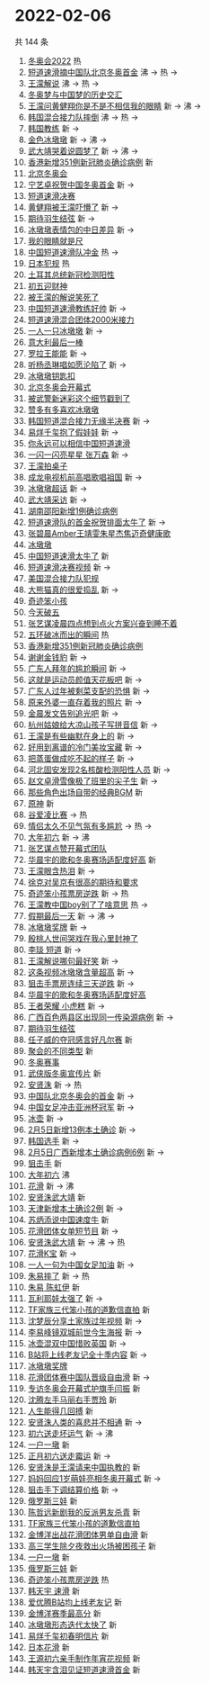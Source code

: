 # 2022-02-06

共 144 条

<!-- BEGIN -->
<!-- 最后更新时间 Sun Feb 06 2022 13:12:14 GMT+0800 (China Standard Time) -->

1. [冬奥会2022](https://s.weibo.com//weibo?q=%23%E5%86%AC%E5%A5%A5%E4%BC%9A2022%23&Refer=new_time)
   热
1. [短道速滑摘中国队北京冬奥首金](https://s.weibo.com//weibo?q=%23%E7%9F%AD%E9%81%93%E9%80%9F%E6%BB%91%E6%91%98%E4%B8%AD%E5%9B%BD%E9%98%9F%E5%8C%97%E4%BA%AC%E5%86%AC%E5%A5%A5%E9%A6%96%E9%87%91%23&Refer=top)
   沸 -> 热 ->
1. [王濛解说](https://s.weibo.com//weibo?q=%23%E7%8E%8B%E6%BF%9B%E8%A7%A3%E8%AF%B4%23&Refer=top)
   沸 -> 热 ->
1. [冬奥梦与中国梦的历史交汇](https://s.weibo.com//weibo?q=%23%E5%86%AC%E5%A5%A5%E6%A2%A6%E4%B8%8E%E4%B8%AD%E5%9B%BD%E6%A2%A6%E7%9A%84%E5%8E%86%E5%8F%B2%E4%BA%A4%E6%B1%87%23&Refer=top)
1. [王濛问黄健翔你是不是不相信我的眼睛](https://s.weibo.com//weibo?q=%23%E7%8E%8B%E6%BF%9B%E9%97%AE%E9%BB%84%E5%81%A5%E7%BF%94%E4%BD%A0%E6%98%AF%E4%B8%8D%E6%98%AF%E4%B8%8D%E7%9B%B8%E4%BF%A1%E6%88%91%E7%9A%84%E7%9C%BC%E7%9D%9B%23&Refer=top)
   新 -> 沸 ->
1. [韩国混合接力队摔倒](https://s.weibo.com//weibo?q=%23%E9%9F%A9%E5%9B%BD%E6%B7%B7%E5%90%88%E6%8E%A5%E5%8A%9B%E9%98%9F%E6%91%94%E5%80%92%23&Refer=top)
   沸 -> 热 ->
1. [韩国教练](https://s.weibo.com//weibo?q=%E9%9F%A9%E5%9B%BD%E6%95%99%E7%BB%83&Refer=top)
   新 ->
1. [金色冰墩墩](https://s.weibo.com//weibo?q=%23%E9%87%91%E8%89%B2%E5%86%B0%E5%A2%A9%E5%A2%A9%23&Refer=top)
   新 -> 沸 ->
1. [武大靖哭着说圆梦了](https://s.weibo.com//weibo?q=%23%E6%AD%A6%E5%A4%A7%E9%9D%96%E5%93%AD%E7%9D%80%E8%AF%B4%E5%9C%86%E6%A2%A6%E4%BA%86%23&Refer=top)
   新 -> 沸 ->
1. [香港新增351例新冠肺炎确诊病例](https://s.weibo.com//weibo?q=%E9%A6%99%E6%B8%AF%E6%96%B0%E5%A2%9E351%E4%BE%8B%E6%96%B0%E5%86%A0%E8%82%BA%E7%82%8E%E7%A1%AE%E8%AF%8A%E7%97%85%E4%BE%8B&Refer=top)
   新
1. [北京冬奥会](https://s.weibo.com//weibo?q=%E5%8C%97%E4%BA%AC%E5%86%AC%E5%A5%A5%E4%BC%9A&Refer=top)
1. [宁艺卓祝贺中国冬奥首金](https://s.weibo.com//weibo?q=%23%E5%AE%81%E8%89%BA%E5%8D%93%E7%A5%9D%E8%B4%BA%E4%B8%AD%E5%9B%BD%E5%86%AC%E5%A5%A5%E9%A6%96%E9%87%91%23&Refer=top)
   新 ->
1. [短道速滑决赛](https://s.weibo.com//weibo?q=%E7%9F%AD%E9%81%93%E9%80%9F%E6%BB%91%E5%86%B3%E8%B5%9B&Refer=top)
1. [黄健翔被王濛吓懵了](https://s.weibo.com//weibo?q=%23%E9%BB%84%E5%81%A5%E7%BF%94%E8%A2%AB%E7%8E%8B%E6%BF%9B%E5%90%93%E6%87%B5%E4%BA%86%23&Refer=top)
   新 ->
1. [期待羽生结弦](https://s.weibo.com//weibo?q=%23%E6%9C%9F%E5%BE%85%E7%BE%BD%E7%94%9F%E7%BB%93%E5%BC%A6%23&Refer=top)
   新 ->
1. [冰墩墩表情包的中日差异](https://s.weibo.com//weibo?q=%23%E5%86%B0%E5%A2%A9%E5%A2%A9%E8%A1%A8%E6%83%85%E5%8C%85%E7%9A%84%E4%B8%AD%E6%97%A5%E5%B7%AE%E5%BC%82%23&Refer=top)
   新 ->
1. [我的眼睛就是尺](https://s.weibo.com//weibo?q=%23%E6%88%91%E7%9A%84%E7%9C%BC%E7%9D%9B%E5%B0%B1%E6%98%AF%E5%B0%BA%23&Refer=top)
1. [中国短道速滑队冲金](https://s.weibo.com//weibo?q=%23%E4%B8%AD%E5%9B%BD%E7%9F%AD%E9%81%93%E9%80%9F%E6%BB%91%E9%98%9F%E5%86%B2%E9%87%91%23&Refer=top)
   热 ->
1. [日本犯规](https://s.weibo.com//weibo?q=%E6%97%A5%E6%9C%AC%E7%8A%AF%E8%A7%84&Refer=top)
   热
1. [土耳其总统新冠检测阳性](https://s.weibo.com//weibo?q=%23%E5%9C%9F%E8%80%B3%E5%85%B6%E6%80%BB%E7%BB%9F%E6%96%B0%E5%86%A0%E6%A3%80%E6%B5%8B%E9%98%B3%E6%80%A7%23&Refer=top)
1. [初五迎财神](https://s.weibo.com//weibo?q=%23%E5%88%9D%E4%BA%94%E8%BF%8E%E8%B4%A2%E7%A5%9E%23&Refer=top)
1. [被王濛的解说笑死了](https://s.weibo.com//weibo?q=%23%E8%A2%AB%E7%8E%8B%E6%BF%9B%E7%9A%84%E8%A7%A3%E8%AF%B4%E7%AC%91%E6%AD%BB%E4%BA%86%23&Refer=top)
1. [中国短道速滑教练好帅](https://s.weibo.com//weibo?q=%E4%B8%AD%E5%9B%BD%E7%9F%AD%E9%81%93%E9%80%9F%E6%BB%91%E6%95%99%E7%BB%83%E5%A5%BD%E5%B8%85&Refer=top)
   新 ->
1. [短道速滑混合团体2000米接力](https://s.weibo.com//weibo?q=%23%E7%9F%AD%E9%81%93%E9%80%9F%E6%BB%91%E6%B7%B7%E5%90%88%E5%9B%A2%E4%BD%932000%E7%B1%B3%E6%8E%A5%E5%8A%9B%23&Refer=top)
1. [一人一只冰墩墩](https://s.weibo.com//weibo?q=%23%E4%B8%80%E4%BA%BA%E4%B8%80%E5%8F%AA%E5%86%B0%E5%A2%A9%E5%A2%A9%23&Refer=top)
   新 ->
1. [意大利最后一棒](https://s.weibo.com//weibo?q=%E6%84%8F%E5%A4%A7%E5%88%A9%E6%9C%80%E5%90%8E%E4%B8%80%E6%A3%92&Refer=top)
1. [罗拉王能能](https://s.weibo.com//weibo?q=%E7%BD%97%E6%8B%89%E7%8E%8B%E8%83%BD%E8%83%BD&Refer=top)
   新 ->
1. [听杨丞琳唱如愿沦陷了](https://s.weibo.com//weibo?q=%23%E5%90%AC%E6%9D%A8%E4%B8%9E%E7%90%B3%E5%94%B1%E5%A6%82%E6%84%BF%E6%B2%A6%E9%99%B7%E4%BA%86%23&Refer=top)
   新 ->
1. [冰墩墩钥匙扣](https://s.weibo.com//weibo?q=%E5%86%B0%E5%A2%A9%E5%A2%A9%E9%92%A5%E5%8C%99%E6%89%A3&Refer=top)
1. [北京冬奥会开幕式](https://s.weibo.com//weibo?q=%23%E5%8C%97%E4%BA%AC%E5%86%AC%E5%A5%A5%E4%BC%9A%E5%BC%80%E5%B9%95%E5%BC%8F%23&Refer=top)
1. [被武警新迷彩这个细节戳到了](https://s.weibo.com//weibo?q=%23%E8%A2%AB%E6%AD%A6%E8%AD%A6%E6%96%B0%E8%BF%B7%E5%BD%A9%E8%BF%99%E4%B8%AA%E7%BB%86%E8%8A%82%E6%88%B3%E5%88%B0%E4%BA%86%23&Refer=top)
1. [赞多有多喜欢冰墩墩](https://s.weibo.com//weibo?q=%23%E8%B5%9E%E5%A4%9A%E6%9C%89%E5%A4%9A%E5%96%9C%E6%AC%A2%E5%86%B0%E5%A2%A9%E5%A2%A9%23&Refer=top)
1. [韩国短道混合接力无缘半决赛](https://s.weibo.com//weibo?q=%23%E9%9F%A9%E5%9B%BD%E7%9F%AD%E9%81%93%E6%B7%B7%E5%90%88%E6%8E%A5%E5%8A%9B%E6%97%A0%E7%BC%98%E5%8D%8A%E5%86%B3%E8%B5%9B%23&Refer=top)
   新 ->
1. [易烊千玺抱了假娃娃](https://s.weibo.com//weibo?q=%23%E6%98%93%E7%83%8A%E5%8D%83%E7%8E%BA%E6%8A%B1%E4%BA%86%E5%81%87%E5%A8%83%E5%A8%83%23&Refer=top)
   新 ->
1. [你永远可以相信中国短道速滑](https://s.weibo.com//weibo?q=%23%E4%BD%A0%E6%B0%B8%E8%BF%9C%E5%8F%AF%E4%BB%A5%E7%9B%B8%E4%BF%A1%E4%B8%AD%E5%9B%BD%E7%9F%AD%E9%81%93%E9%80%9F%E6%BB%91%23&Refer=top)
1. [一闪一闪亮星星 张万森](https://s.weibo.com//weibo?q=%E4%B8%80%E9%97%AA%E4%B8%80%E9%97%AA%E4%BA%AE%E6%98%9F%E6%98%9F%20%E5%BC%A0%E4%B8%87%E6%A3%AE&Refer=top)
   新 ->
1. [王濛拍桌子](https://s.weibo.com//weibo?q=%23%E7%8E%8B%E6%BF%9B%E6%8B%8D%E6%A1%8C%E5%AD%90%23&Refer=top)
1. [成龙电视机前高唱歌唱祖国](https://s.weibo.com//weibo?q=%23%E6%88%90%E9%BE%99%E7%94%B5%E8%A7%86%E6%9C%BA%E5%89%8D%E9%AB%98%E5%94%B1%E6%AD%8C%E5%94%B1%E7%A5%96%E5%9B%BD%23&Refer=top)
   新 ->
1. [冰墩墩超话](https://s.weibo.com//weibo?q=%E5%86%B0%E5%A2%A9%E5%A2%A9%E8%B6%85%E8%AF%9D&Refer=top)
   新 ->
1. [武大靖采访](https://s.weibo.com//weibo?q=%E6%AD%A6%E5%A4%A7%E9%9D%96%E9%87%87%E8%AE%BF&Refer=top)
   新 ->
1. [湖南邵阳新增1例确诊病例](https://s.weibo.com//weibo?q=%23%E6%B9%96%E5%8D%97%E9%82%B5%E9%98%B3%E6%96%B0%E5%A2%9E1%E4%BE%8B%E7%A1%AE%E8%AF%8A%E7%97%85%E4%BE%8B%23&Refer=top)
1. [短道速滑队的首金祝贺排面太牛了](https://s.weibo.com//weibo?q=%23%E7%9F%AD%E9%81%93%E9%80%9F%E6%BB%91%E9%98%9F%E7%9A%84%E9%A6%96%E9%87%91%E7%A5%9D%E8%B4%BA%E6%8E%92%E9%9D%A2%E5%A4%AA%E7%89%9B%E4%BA%86%23&Refer=top)
   新 ->
1. [张碧晨Amber王靖雯朱星杰焦迈奇健康歌](https://s.weibo.com//weibo?q=%23%E5%BC%A0%E7%A2%A7%E6%99%A8Amber%E7%8E%8B%E9%9D%96%E9%9B%AF%E6%9C%B1%E6%98%9F%E6%9D%B0%E7%84%A6%E8%BF%88%E5%A5%87%E5%81%A5%E5%BA%B7%E6%AD%8C%23&Refer=top)
1. [冰墩墩](https://s.weibo.com//weibo?q=%23%E5%86%B0%E5%A2%A9%E5%A2%A9%23&Refer=top)
1. [中国短道速滑太牛了](https://s.weibo.com//weibo?q=%23%E4%B8%AD%E5%9B%BD%E7%9F%AD%E9%81%93%E9%80%9F%E6%BB%91%E5%A4%AA%E7%89%9B%E4%BA%86%23&Refer=top)
   新
1. [短道速滑决赛视频](https://s.weibo.com//weibo?q=%E7%9F%AD%E9%81%93%E9%80%9F%E6%BB%91%E5%86%B3%E8%B5%9B%E8%A7%86%E9%A2%91&Refer=top)
   新 ->
1. [美国混合接力队犯规](https://s.weibo.com//weibo?q=%23%E7%BE%8E%E5%9B%BD%E6%B7%B7%E5%90%88%E6%8E%A5%E5%8A%9B%E9%98%9F%E7%8A%AF%E8%A7%84%23&Refer=top)
1. [大熊猫真的很爱捣乱](https://s.weibo.com//weibo?q=%23%E5%A4%A7%E7%86%8A%E7%8C%AB%E7%9C%9F%E7%9A%84%E5%BE%88%E7%88%B1%E6%8D%A3%E4%B9%B1%23&Refer=top)
   新 ->
1. [奇迹笨小孩](https://s.weibo.com//weibo?q=%E5%A5%87%E8%BF%B9%E7%AC%A8%E5%B0%8F%E5%AD%A9&Refer=top)
1. [今天破五](https://s.weibo.com//weibo?q=%23%E4%BB%8A%E5%A4%A9%E7%A0%B4%E4%BA%94%23&Refer=top)
1. [张艺谋凌晨四点想到点火方案兴奋到睡不着](https://s.weibo.com//weibo?q=%23%E5%BC%A0%E8%89%BA%E8%B0%8B%E5%87%8C%E6%99%A8%E5%9B%9B%E7%82%B9%E6%83%B3%E5%88%B0%E7%82%B9%E7%81%AB%E6%96%B9%E6%A1%88%E5%85%B4%E5%A5%8B%E5%88%B0%E7%9D%A1%E4%B8%8D%E7%9D%80%23&Refer=top)
1. [五环破冰而出的瞬间](https://s.weibo.com//weibo?q=%23%E4%BA%94%E7%8E%AF%E7%A0%B4%E5%86%B0%E8%80%8C%E5%87%BA%E7%9A%84%E7%9E%AC%E9%97%B4%23&Refer=new_time)
   热
1. [香港新增351例新冠肺炎确诊病例](https://s.weibo.com//weibo?q=%23%E9%A6%99%E6%B8%AF%E6%96%B0%E5%A2%9E351%E4%BE%8B%E6%96%B0%E5%86%A0%E8%82%BA%E7%82%8E%E7%A1%AE%E8%AF%8A%E7%97%85%E4%BE%8B%23&Refer=top)
1. [谢谢金钱豹](https://s.weibo.com//weibo?q=%23%E8%B0%A2%E8%B0%A2%E9%87%91%E9%92%B1%E8%B1%B9%23&Refer=top)
   新 ->
1. [广东人拜年的尴尬瞬间](https://s.weibo.com//weibo?q=%E5%B9%BF%E4%B8%9C%E4%BA%BA%E6%8B%9C%E5%B9%B4%E7%9A%84%E5%B0%B4%E5%B0%AC%E7%9E%AC%E9%97%B4&Refer=top)
   新 ->
1. [这就是运动员颜值天花板吧](https://s.weibo.com//weibo?q=%23%E8%BF%99%E5%B0%B1%E6%98%AF%E8%BF%90%E5%8A%A8%E5%91%98%E9%A2%9C%E5%80%BC%E5%A4%A9%E8%8A%B1%E6%9D%BF%E5%90%A7%23&Refer=top)
   新 ->
1. [广东人过年被剩菜支配的恐惧](https://s.weibo.com//weibo?q=%E5%B9%BF%E4%B8%9C%E4%BA%BA%E8%BF%87%E5%B9%B4%E8%A2%AB%E5%89%A9%E8%8F%9C%E6%94%AF%E9%85%8D%E7%9A%84%E6%81%90%E6%83%A7&Refer=top)
   新 ->
1. [原来外婆一直存着我的照片](https://s.weibo.com//weibo?q=%23%E5%8E%9F%E6%9D%A5%E5%A4%96%E5%A9%86%E4%B8%80%E7%9B%B4%E5%AD%98%E7%9D%80%E6%88%91%E7%9A%84%E7%85%A7%E7%89%87%23&Refer=top)
   新 ->
1. [金晨发文告别追光吧](https://s.weibo.com//weibo?q=%23%E9%87%91%E6%99%A8%E5%8F%91%E6%96%87%E5%91%8A%E5%88%AB%E8%BF%BD%E5%85%89%E5%90%A7%23&Refer=top)
   新 ->
1. [杭州姑娘给大凉山孩子写拼音信](https://s.weibo.com//weibo?q=%23%E6%9D%AD%E5%B7%9E%E5%A7%91%E5%A8%98%E7%BB%99%E5%A4%A7%E5%87%89%E5%B1%B1%E5%AD%A9%E5%AD%90%E5%86%99%E6%8B%BC%E9%9F%B3%E4%BF%A1%23&Refer=top)
   新 ->
1. [王濛是有些幽默在身上的](https://s.weibo.com//weibo?q=%23%E7%8E%8B%E6%BF%9B%E6%98%AF%E6%9C%89%E4%BA%9B%E5%B9%BD%E9%BB%98%E5%9C%A8%E8%BA%AB%E4%B8%8A%E7%9A%84%23&Refer=top)
   新 ->
1. [好用到离谱的冷门美妆宝藏](https://s.weibo.com//weibo?q=%E5%A5%BD%E7%94%A8%E5%88%B0%E7%A6%BB%E8%B0%B1%E7%9A%84%E5%86%B7%E9%97%A8%E7%BE%8E%E5%A6%86%E5%AE%9D%E8%97%8F&Refer=top)
   新 ->
1. [把蒸蛋做成吃不起的样子](https://s.weibo.com//weibo?q=%23%E6%8A%8A%E8%92%B8%E8%9B%8B%E5%81%9A%E6%88%90%E5%90%83%E4%B8%8D%E8%B5%B7%E7%9A%84%E6%A0%B7%E5%AD%90%23&Refer=top)
   新 ->
1. [河北固安发现2名核酸检测阳性人员](https://s.weibo.com//weibo?q=%23%E6%B2%B3%E5%8C%97%E5%9B%BA%E5%AE%89%E5%8F%91%E7%8E%B02%E5%90%8D%E6%A0%B8%E9%85%B8%E6%A3%80%E6%B5%8B%E9%98%B3%E6%80%A7%E4%BA%BA%E5%91%98%23&Refer=top)
   新 ->
1. [赵文卓滑雪像极了班里的尖子生](https://s.weibo.com//weibo?q=%23%E8%B5%B5%E6%96%87%E5%8D%93%E6%BB%91%E9%9B%AA%E5%83%8F%E6%9E%81%E4%BA%86%E7%8F%AD%E9%87%8C%E7%9A%84%E5%B0%96%E5%AD%90%E7%94%9F%23&Refer=top)
   新 ->
1. [那些角色出场自带的经典BGM](https://s.weibo.com//weibo?q=%23%E9%82%A3%E4%BA%9B%E8%A7%92%E8%89%B2%E5%87%BA%E5%9C%BA%E8%87%AA%E5%B8%A6%E7%9A%84%E7%BB%8F%E5%85%B8BGM%23&Refer=top)
   新
1. [原神](https://s.weibo.com//weibo?q=%E5%8E%9F%E7%A5%9E&Refer=top) 新
1. [谷爱凌比赛](https://s.weibo.com//weibo?q=%E8%B0%B7%E7%88%B1%E5%87%8C%E6%AF%94%E8%B5%9B&Refer=top)
   -> 热
1. [情侣太久不见气氛有多尴尬](https://s.weibo.com//weibo?q=%23%E6%83%85%E4%BE%A3%E5%A4%AA%E4%B9%85%E4%B8%8D%E8%A7%81%E6%B0%94%E6%B0%9B%E6%9C%89%E5%A4%9A%E5%B0%B4%E5%B0%AC%23&Refer=top)
   -> 热 ->
1. [大年初六](https://s.weibo.com//weibo?q=%E5%A4%A7%E5%B9%B4%E5%88%9D%E5%85%AD&Refer=top)
   新 -> 沸
1. [张艺谋点赞开幕式团队](https://s.weibo.com//weibo?q=%E5%BC%A0%E8%89%BA%E8%B0%8B%E7%82%B9%E8%B5%9E%E5%BC%80%E5%B9%95%E5%BC%8F%E5%9B%A2%E9%98%9F&Refer=top)
1. [华晨宇的歌和冬奥赛场适配度好高](https://s.weibo.com//weibo?q=%E5%8D%8E%E6%99%A8%E5%AE%87%E7%9A%84%E6%AD%8C%E5%92%8C%E5%86%AC%E5%A5%A5%E8%B5%9B%E5%9C%BA%E9%80%82%E9%85%8D%E5%BA%A6%E5%A5%BD%E9%AB%98&Refer=top)
   新
1. [王濛眼含热泪](https://s.weibo.com//weibo?q=%23%E7%8E%8B%E6%BF%9B%E7%9C%BC%E5%90%AB%E7%83%AD%E6%B3%AA%23&Refer=top)
   新 ->
1. [徐克对吴京有很高的期待和要求](https://s.weibo.com//weibo?q=%23%E5%BE%90%E5%85%8B%E5%AF%B9%E5%90%B4%E4%BA%AC%E6%9C%89%E5%BE%88%E9%AB%98%E7%9A%84%E6%9C%9F%E5%BE%85%E5%92%8C%E8%A6%81%E6%B1%82%23&Refer=top)
1. [奇迹笨小孩票房逆跌](https://s.weibo.com//weibo?q=%E5%A5%87%E8%BF%B9%E7%AC%A8%E5%B0%8F%E5%AD%A9%E7%A5%A8%E6%88%BF%E9%80%86%E8%B7%8C&Refer=top)
   新 -> 热
1. [王濛教中国boy别了了啥意思](https://s.weibo.com//weibo?q=%23%E7%8E%8B%E6%BF%9B%E6%95%99%E4%B8%AD%E5%9B%BDboy%E5%88%AB%E4%BA%86%E4%BA%86%E5%95%A5%E6%84%8F%E6%80%9D%23&Refer=top)
   热 ->
1. [假期最后一天](https://s.weibo.com//weibo?q=%E5%81%87%E6%9C%9F%E6%9C%80%E5%90%8E%E4%B8%80%E5%A4%A9&Refer=top)
   新 -> 沸 ->
1. [冰墩墩奖牌](https://s.weibo.com//weibo?q=%E5%86%B0%E5%A2%A9%E5%A2%A9%E5%A5%96%E7%89%8C&Refer=top)
   新 ->
1. [殷桃人世间哭戏在我心里封神了](https://s.weibo.com//weibo?q=%23%E6%AE%B7%E6%A1%83%E4%BA%BA%E4%B8%96%E9%97%B4%E5%93%AD%E6%88%8F%E5%9C%A8%E6%88%91%E5%BF%83%E9%87%8C%E5%B0%81%E7%A5%9E%E4%BA%86%23&Refer=top)
1. [李琰 短道](https://s.weibo.com//weibo?q=%E6%9D%8E%E7%90%B0%20%E7%9F%AD%E9%81%93&Refer=top)
   新 ->
1. [王濛解说哪句最好笑](https://s.weibo.com//weibo?q=%23%E7%8E%8B%E6%BF%9B%E8%A7%A3%E8%AF%B4%E5%93%AA%E5%8F%A5%E6%9C%80%E5%A5%BD%E7%AC%91%23&Refer=top)
   新 ->
1. [这条视频冰墩墩含量超高](https://s.weibo.com//weibo?q=%23%E8%BF%99%E6%9D%A1%E8%A7%86%E9%A2%91%E5%86%B0%E5%A2%A9%E5%A2%A9%E5%90%AB%E9%87%8F%E8%B6%85%E9%AB%98%23&Refer=top)
   新 ->
1. [狙击手票房连续三天逆跌](https://s.weibo.com//weibo?q=%23%E7%8B%99%E5%87%BB%E6%89%8B%E7%A5%A8%E6%88%BF%E8%BF%9E%E7%BB%AD%E4%B8%89%E5%A4%A9%E9%80%86%E8%B7%8C%23&Refer=top)
   新 ->
1. [华晨宇的歌和冬奥赛场适配度好高](https://s.weibo.com//weibo?q=%23%E5%8D%8E%E6%99%A8%E5%AE%87%E7%9A%84%E6%AD%8C%E5%92%8C%E5%86%AC%E5%A5%A5%E8%B5%9B%E5%9C%BA%E9%80%82%E9%85%8D%E5%BA%A6%E5%A5%BD%E9%AB%98%23&Refer=top)
1. [王者荣耀 小虎糕](https://s.weibo.com//weibo?q=%E7%8E%8B%E8%80%85%E8%8D%A3%E8%80%80%20%E5%B0%8F%E8%99%8E%E7%B3%95&Refer=top)
   新 ->
1. [广西百色两县区出现同一传染源病例](https://s.weibo.com//weibo?q=%23%E5%B9%BF%E8%A5%BF%E7%99%BE%E8%89%B2%E4%B8%A4%E5%8E%BF%E5%8C%BA%E5%87%BA%E7%8E%B0%E5%90%8C%E4%B8%80%E4%BC%A0%E6%9F%93%E6%BA%90%E7%97%85%E4%BE%8B%23&Refer=top)
   新 ->
1. [期待羽生结弦](https://s.weibo.com//weibo?q=%E6%9C%9F%E5%BE%85%E7%BE%BD%E7%94%9F%E7%BB%93%E5%BC%A6&Refer=top)
1. [任子威的夺冠感言好凡尔赛](https://s.weibo.com//weibo?q=%23%E4%BB%BB%E5%AD%90%E5%A8%81%E7%9A%84%E5%A4%BA%E5%86%A0%E6%84%9F%E8%A8%80%E5%A5%BD%E5%87%A1%E5%B0%94%E8%B5%9B%23&Refer=top)
   新
1. [聚会的不同类型](https://s.weibo.com//weibo?q=%E8%81%9A%E4%BC%9A%E7%9A%84%E4%B8%8D%E5%90%8C%E7%B1%BB%E5%9E%8B&Refer=top)
   新
1. [冬奥赛事](https://s.weibo.com//weibo?q=%E5%86%AC%E5%A5%A5%E8%B5%9B%E4%BA%8B&Refer=top)
1. [武侠版冬奥宣传片](https://s.weibo.com//weibo?q=%23%E6%AD%A6%E4%BE%A0%E7%89%88%E5%86%AC%E5%A5%A5%E5%AE%A3%E4%BC%A0%E7%89%87%23&Refer=top)
   新
1. [安贤洙](https://s.weibo.com//weibo?q=%E5%AE%89%E8%B4%A4%E6%B4%99&Refer=top) 新
   -> 热
1. [中国队北京冬奥会的首金](https://s.weibo.com//weibo?q=%E4%B8%AD%E5%9B%BD%E9%98%9F%E5%8C%97%E4%BA%AC%E5%86%AC%E5%A5%A5%E4%BC%9A%E7%9A%84%E9%A6%96%E9%87%91&Refer=top)
   新 ->
1. [中国女足冲击亚洲杯冠军](https://s.weibo.com//weibo?q=%23%E4%B8%AD%E5%9B%BD%E5%A5%B3%E8%B6%B3%E5%86%B2%E5%87%BB%E4%BA%9A%E6%B4%B2%E6%9D%AF%E5%86%A0%E5%86%9B%23&Refer=top)
   新 ->
1. [冰壶](https://s.weibo.com//weibo?q=%E5%86%B0%E5%A3%B6&Refer=top) 新 ->
1. [2月5日新增13例本土确诊](https://s.weibo.com//weibo?q=%232%E6%9C%885%E6%97%A5%E6%96%B0%E5%A2%9E13%E4%BE%8B%E6%9C%AC%E5%9C%9F%E7%A1%AE%E8%AF%8A%23&Refer=top)
   新 ->
1. [韩国选手](https://s.weibo.com//weibo?q=%E9%9F%A9%E5%9B%BD%E9%80%89%E6%89%8B&Refer=top)
   新 ->
1. [2月5日广西新增本土确诊病例6例](https://s.weibo.com//weibo?q=%232%E6%9C%885%E6%97%A5%E5%B9%BF%E8%A5%BF%E6%96%B0%E5%A2%9E%E6%9C%AC%E5%9C%9F%E7%A1%AE%E8%AF%8A%E7%97%85%E4%BE%8B6%E4%BE%8B%23&Refer=top)
   新 ->
1. [狙击手](https://s.weibo.com//weibo?q=%E7%8B%99%E5%87%BB%E6%89%8B&Refer=top) 新
1. [大年初六](https://s.weibo.com//weibo?q=%23%E5%A4%A7%E5%B9%B4%E5%88%9D%E5%85%AD%23&Refer=top)
   沸
1. [花滑](https://s.weibo.com//weibo?q=%E8%8A%B1%E6%BB%91&Refer=top) 新 -> 沸
1. [安贤洙武大靖](https://s.weibo.com//weibo?q=%E5%AE%89%E8%B4%A4%E6%B4%99%E6%AD%A6%E5%A4%A7%E9%9D%96&Refer=top)
   新
1. [天津新增本土确诊2例](https://s.weibo.com//weibo?q=%23%E5%A4%A9%E6%B4%A5%E6%96%B0%E5%A2%9E%E6%9C%AC%E5%9C%9F%E7%A1%AE%E8%AF%8A2%E4%BE%8B%23&Refer=top)
   新 ->
1. [苏炳添说中国速度牛](https://s.weibo.com//weibo?q=%23%E8%8B%8F%E7%82%B3%E6%B7%BB%E8%AF%B4%E4%B8%AD%E5%9B%BD%E9%80%9F%E5%BA%A6%E7%89%9B%23&Refer=top)
   新
1. [花滑团体女单短节目](https://s.weibo.com//weibo?q=%23%E8%8A%B1%E6%BB%91%E5%9B%A2%E4%BD%93%E5%A5%B3%E5%8D%95%E7%9F%AD%E8%8A%82%E7%9B%AE%23&Refer=top)
   新 ->
1. [安贤洙武大靖](https://s.weibo.com//weibo?q=%23%E5%AE%89%E8%B4%A4%E6%B4%99%E6%AD%A6%E5%A4%A7%E9%9D%96%23&Refer=top)
   新 -> 沸 -> 热
1. [花滑K宝](https://s.weibo.com//weibo?q=%E8%8A%B1%E6%BB%91K%E5%AE%9D&Refer=top) 新
   ->
1. [一人一句为中国女足加油](https://s.weibo.com//weibo?q=%23%E4%B8%80%E4%BA%BA%E4%B8%80%E5%8F%A5%E4%B8%BA%E4%B8%AD%E5%9B%BD%E5%A5%B3%E8%B6%B3%E5%8A%A0%E6%B2%B9%23&Refer=top)
   新 ->
1. [朱易摔了](https://s.weibo.com//weibo?q=%E6%9C%B1%E6%98%93%E6%91%94%E4%BA%86&Refer=top)
   新 -> 热
1. [朱易 陈虹伊](https://s.weibo.com//weibo?q=%E6%9C%B1%E6%98%93%20%E9%99%88%E8%99%B9%E4%BC%8A&Refer=top)
   新
1. [瓦利耶娃太强了](https://s.weibo.com//weibo?q=%23%E7%93%A6%E5%88%A9%E8%80%B6%E5%A8%83%E5%A4%AA%E5%BC%BA%E4%BA%86%23&Refer=top)
   新 ->
1. [TF家族三代笨小孩的道歉信直拍](https://s.weibo.com//weibo?q=TF%E5%AE%B6%E6%97%8F%E4%B8%89%E4%BB%A3%E7%AC%A8%E5%B0%8F%E5%AD%A9%E7%9A%84%E9%81%93%E6%AD%89%E4%BF%A1%E7%9B%B4%E6%8B%8D&Refer=top)
   新
1. [沈梦辰分享土家族过年视频](https://s.weibo.com//weibo?q=%23%E6%B2%88%E6%A2%A6%E8%BE%B0%E5%88%86%E4%BA%AB%E5%9C%9F%E5%AE%B6%E6%97%8F%E8%BF%87%E5%B9%B4%E8%A7%86%E9%A2%91%23&Refer=top)
   新 ->
1. [李易峰镜双城前世今生海报](https://s.weibo.com//weibo?q=%23%E6%9D%8E%E6%98%93%E5%B3%B0%E9%95%9C%E5%8F%8C%E5%9F%8E%E5%89%8D%E4%B8%96%E4%BB%8A%E7%94%9F%E6%B5%B7%E6%8A%A5%23&Refer=top)
   新 ->
1. [冰壶混双中国惜败英国](https://s.weibo.com//weibo?q=%23%E5%86%B0%E5%A3%B6%E6%B7%B7%E5%8F%8C%E4%B8%AD%E5%9B%BD%E6%83%9C%E8%B4%A5%E8%8B%B1%E5%9B%BD%23&Refer=top)
   新 ->
1. [B站将上线老友记全十季内容](https://s.weibo.com//weibo?q=%23B%E7%AB%99%E5%B0%86%E4%B8%8A%E7%BA%BF%E8%80%81%E5%8F%8B%E8%AE%B0%E5%85%A8%E5%8D%81%E5%AD%A3%E5%86%85%E5%AE%B9%23&Refer=top)
   新 ->
1. [冰墩墩奖牌](https://s.weibo.com//weibo?q=%23%E5%86%B0%E5%A2%A9%E5%A2%A9%E5%A5%96%E7%89%8C%23&Refer=top)
1. [花滑团体赛中国队晋级自由滑](https://s.weibo.com//weibo?q=%23%E8%8A%B1%E6%BB%91%E5%9B%A2%E4%BD%93%E8%B5%9B%E4%B8%AD%E5%9B%BD%E9%98%9F%E6%99%8B%E7%BA%A7%E8%87%AA%E7%94%B1%E6%BB%91%23&Refer=top)
   新 ->
1. [专访冬奥会开幕式护旗手闫振](https://s.weibo.com//weibo?q=%23%E4%B8%93%E8%AE%BF%E5%86%AC%E5%A5%A5%E4%BC%9A%E5%BC%80%E5%B9%95%E5%BC%8F%E6%8A%A4%E6%97%97%E6%89%8B%E9%97%AB%E6%8C%AF%23&Refer=top)
   新
1. [沈腾左手马丽右手贾玲](https://s.weibo.com//weibo?q=%23%E6%B2%88%E8%85%BE%E5%B7%A6%E6%89%8B%E9%A9%AC%E4%B8%BD%E5%8F%B3%E6%89%8B%E8%B4%BE%E7%8E%B2%23&Refer=top)
   新
1. [人生能得几回搏](https://s.weibo.com//weibo?q=%23%E4%BA%BA%E7%94%9F%E8%83%BD%E5%BE%97%E5%87%A0%E5%9B%9E%E6%90%8F%23&Refer=top)
   新
1. [安贤洙人类的喜悲并不相通](https://s.weibo.com//weibo?q=%23%E5%AE%89%E8%B4%A4%E6%B4%99%E4%BA%BA%E7%B1%BB%E7%9A%84%E5%96%9C%E6%82%B2%E5%B9%B6%E4%B8%8D%E7%9B%B8%E9%80%9A%23&Refer=top)
   新 ->
1. [初六送走坏运气](https://s.weibo.com//weibo?q=%23%E5%88%9D%E5%85%AD%E9%80%81%E8%B5%B0%E5%9D%8F%E8%BF%90%E6%B0%94%23&Refer=top)
   新 -> 沸
1. [一户一墩](https://s.weibo.com//weibo?q=%E4%B8%80%E6%88%B7%E4%B8%80%E5%A2%A9&Refer=top)
   新
1. [正月初六送走霉运](https://s.weibo.com//weibo?q=%23%E6%AD%A3%E6%9C%88%E5%88%9D%E5%85%AD%E9%80%81%E8%B5%B0%E9%9C%89%E8%BF%90%23&Refer=top)
   新 ->
1. [安贤洙是王濛请来中国执教的](https://s.weibo.com//weibo?q=%23%E5%AE%89%E8%B4%A4%E6%B4%99%E6%98%AF%E7%8E%8B%E6%BF%9B%E8%AF%B7%E6%9D%A5%E4%B8%AD%E5%9B%BD%E6%89%A7%E6%95%99%E7%9A%84%23&Refer=top)
   新
1. [妈妈回应1岁萌娃亮相冬奥开幕式](https://s.weibo.com//weibo?q=%23%E5%A6%88%E5%A6%88%E5%9B%9E%E5%BA%941%E5%B2%81%E8%90%8C%E5%A8%83%E4%BA%AE%E7%9B%B8%E5%86%AC%E5%A5%A5%E5%BC%80%E5%B9%95%E5%BC%8F%23&Refer=top)
   新 ->
1. [狙击手下调结算价格](https://s.weibo.com//weibo?q=%23%E7%8B%99%E5%87%BB%E6%89%8B%E4%B8%8B%E8%B0%83%E7%BB%93%E7%AE%97%E4%BB%B7%E6%A0%BC%23&Refer=top)
   新 ->
1. [俄罗斯三娃](https://s.weibo.com//weibo?q=%E4%BF%84%E7%BD%97%E6%96%AF%E4%B8%89%E5%A8%83&Refer=top)
   新
1. [陈哲远新剧我的反派男友杀青](https://s.weibo.com//weibo?q=%23%E9%99%88%E5%93%B2%E8%BF%9C%E6%96%B0%E5%89%A7%E6%88%91%E7%9A%84%E5%8F%8D%E6%B4%BE%E7%94%B7%E5%8F%8B%E6%9D%80%E9%9D%92%23&Refer=top)
   新
1. [TF家族三代笨小孩的道歉信直拍](https://s.weibo.com//weibo?q=%23TF%E5%AE%B6%E6%97%8F%E4%B8%89%E4%BB%A3%E7%AC%A8%E5%B0%8F%E5%AD%A9%E7%9A%84%E9%81%93%E6%AD%89%E4%BF%A1%E7%9B%B4%E6%8B%8D%23&Refer=top)
1. [金博洋出战花滑团体男单自由滑](https://s.weibo.com//weibo?q=%23%E9%87%91%E5%8D%9A%E6%B4%8B%E5%87%BA%E6%88%98%E8%8A%B1%E6%BB%91%E5%9B%A2%E4%BD%93%E7%94%B7%E5%8D%95%E8%87%AA%E7%94%B1%E6%BB%91%23&Refer=top)
   新
1. [高三学生除夕夜救出火场被困孩子](https://s.weibo.com//weibo?q=%23%E9%AB%98%E4%B8%89%E5%AD%A6%E7%94%9F%E9%99%A4%E5%A4%95%E5%A4%9C%E6%95%91%E5%87%BA%E7%81%AB%E5%9C%BA%E8%A2%AB%E5%9B%B0%E5%AD%A9%E5%AD%90%23&Refer=top)
   新
1. [一户一墩](https://s.weibo.com//weibo?q=%23%E4%B8%80%E6%88%B7%E4%B8%80%E5%A2%A9%23&Refer=top)
   新
1. [俄罗斯三娃](https://s.weibo.com//weibo?q=%23%E4%BF%84%E7%BD%97%E6%96%AF%E4%B8%89%E5%A8%83%23&Refer=top)
   新
1. [奇迹笨小孩票房逆跌](https://s.weibo.com//weibo?q=%23%E5%A5%87%E8%BF%B9%E7%AC%A8%E5%B0%8F%E5%AD%A9%E7%A5%A8%E6%88%BF%E9%80%86%E8%B7%8C%23&Refer=top)
   热
1. [韩天宇 速滑](https://s.weibo.com//weibo?q=%E9%9F%A9%E5%A4%A9%E5%AE%87%20%E9%80%9F%E6%BB%91&Refer=top)
   新
1. [爱优腾B站均上线老友记](https://s.weibo.com//weibo?q=%23%E7%88%B1%E4%BC%98%E8%85%BEB%E7%AB%99%E5%9D%87%E4%B8%8A%E7%BA%BF%E8%80%81%E5%8F%8B%E8%AE%B0%23&Refer=top)
   新
1. [金博洋赛季最高分](https://s.weibo.com//weibo?q=%23%E9%87%91%E5%8D%9A%E6%B4%8B%E8%B5%9B%E5%AD%A3%E6%9C%80%E9%AB%98%E5%88%86%23&Refer=top)
   新
1. [冰墩墩形态迭代太快了](https://s.weibo.com//weibo?q=%23%E5%86%B0%E5%A2%A9%E5%A2%A9%E5%BD%A2%E6%80%81%E8%BF%AD%E4%BB%A3%E5%A4%AA%E5%BF%AB%E4%BA%86%23&Refer=top)
   新
1. [易烊千玺初春明信片](https://s.weibo.com//weibo?q=%23%E6%98%93%E7%83%8A%E5%8D%83%E7%8E%BA%E5%88%9D%E6%98%A5%E6%98%8E%E4%BF%A1%E7%89%87%23&Refer=top)
   新
1. [日本花滑](https://s.weibo.com//weibo?q=%E6%97%A5%E6%9C%AC%E8%8A%B1%E6%BB%91&Refer=top)
   新
1. [王源初六亲手制作年宵花视频](https://s.weibo.com//weibo?q=%23%E7%8E%8B%E6%BA%90%E5%88%9D%E5%85%AD%E4%BA%B2%E6%89%8B%E5%88%B6%E4%BD%9C%E5%B9%B4%E5%AE%B5%E8%8A%B1%E8%A7%86%E9%A2%91%23&Refer=top)
   新
1. [韩天宇含泪见证短道速滑首金](https://s.weibo.com//weibo?q=%23%E9%9F%A9%E5%A4%A9%E5%AE%87%E5%90%AB%E6%B3%AA%E8%A7%81%E8%AF%81%E7%9F%AD%E9%81%93%E9%80%9F%E6%BB%91%E9%A6%96%E9%87%91%23&Refer=top)
   新

<!-- END -->
